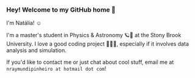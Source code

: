 ### Hey! Welcome to my GitHub home 🏡

<!--
**nraymundipinheiro/nraymundipinheiro** is a ✨ _special_ ✨ repository because its `README.md` (this file) appears on your GitHub profile.
🔭
Here are some ideas to get you started:

- 🔭 I’m currently working on ...
- 🌱 I’m currently learning ...
- 👯 I’m looking to collaborate on ...
- 🤔 I’m looking for help with ...
- 💬 Ask me about ...
- 📫 How to reach me: ...
- 😄 Pronouns: ...
- ⚡ Fun fact: ...
-->

I'm Natália! ☺️

I'm a master's student in Physics & Astronomy 🪐🔭 at the Stony Brook University. I love a good coding project 👩🏻‍💻, especially if it involves data analysis and simulation.

If you'd like to contact me or just chat about cool stuff, email me at `nraymundipinheiro at hotmail dot com`!
